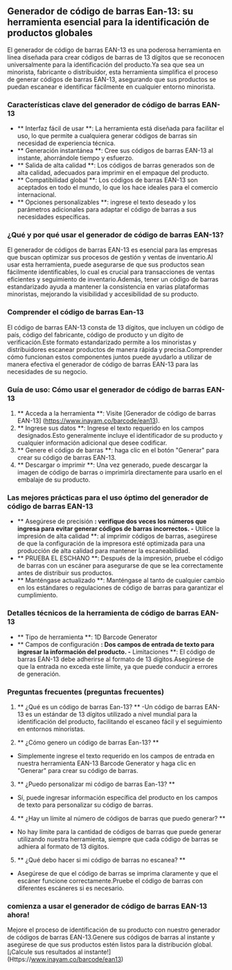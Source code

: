 ## Generador de código de barras Ean-13: su herramienta esencial para la identificación de productos globales

El generador de código de barras EAN-13 es una poderosa herramienta en línea diseñada para crear códigos de barras de 13 dígitos que se reconocen universalmente para la identificación del producto.Ya sea que sea un minorista, fabricante o distribuidor, esta herramienta simplifica el proceso de generar códigos de barras EAN-13, asegurando que sus productos se puedan escanear e identificar fácilmente en cualquier entorno minorista.

### Características clave del generador de código de barras EAN-13

- ** Interfaz fácil de usar **: La herramienta está diseñada para facilitar el uso, lo que permite a cualquiera generar códigos de barras sin necesidad de experiencia técnica.
- ** Generación instantánea **: Cree sus códigos de barras EAN-13 al instante, ahorrándole tiempo y esfuerzo.
- ** Salida de alta calidad **: Los códigos de barras generados son de alta calidad, adecuados para imprimir en el empaque del producto.
- ** Compatibilidad global **: Los códigos de barras EAN-13 son aceptados en todo el mundo, lo que los hace ideales para el comercio internacional.
- ** Opciones personalizables **: ingrese el texto deseado y los parámetros adicionales para adaptar el código de barras a sus necesidades específicas.

### ¿Qué y por qué usar el generador de código de barras EAN-13?

El generador de códigos de barras EAN-13 es esencial para las empresas que buscan optimizar sus procesos de gestión y ventas de inventario.Al usar esta herramienta, puede asegurarse de que sus productos sean fácilmente identificables, lo cual es crucial para transacciones de ventas eficientes y seguimiento de inventario.Además, tener un código de barras estandarizado ayuda a mantener la consistencia en varias plataformas minoristas, mejorando la visibilidad y accesibilidad de su producto.

### Comprender el código de barras Ean-13

El código de barras EAN-13 consta de 13 dígitos, que incluyen un código de país, código del fabricante, código de producto y un dígito de verificación.Este formato estandarizado permite a los minoristas y distribuidores escanear productos de manera rápida y precisa.Comprender cómo funcionan estos componentes juntos puede ayudarlo a utilizar de manera efectiva el generador de código de barras EAN-13 para las necesidades de su negocio.

### Guía de uso: Cómo usar el generador de código de barras EAN-13

1. ** Acceda a la herramienta **: Visite [Generador de código de barras EAN-13] (https://www.inayam.co/barcode/ean13).
2. ** Ingrese sus datos **: Ingrese el texto requerido en los campos designados.Esto generalmente incluye el identificador de su producto y cualquier información adicional que desee codificar.
3. ** Genere el código de barras **: haga clic en el botón "Generar" para crear su código de barras EAN-13.
4. ** Descargar o imprimir **: Una vez generado, puede descargar la imagen de código de barras o imprimirla directamente para usarlo en el embalaje de su producto.

### Las mejores prácticas para el uso óptimo del generador de código de barras EAN-13

- ** Asegúrese de precisión **: verifique dos veces los números que ingresa para evitar generar códigos de barras incorrectos.
-** Utilice la impresión de alta calidad **: al imprimir códigos de barras, asegúrese de que la configuración de la impresora esté optimizada para una producción de alta calidad para mantener la escaneabilidad.
- ** PRUEBA EL ESCHANO **: Después de la impresión, pruebe el código de barras con un escáner para asegurarse de que se lea correctamente antes de distribuir sus productos.
- ** Manténgase actualizado **: Manténgase al tanto de cualquier cambio en los estándares o regulaciones de código de barras para garantizar el cumplimiento.

### Detalles técnicos de la herramienta de código de barras EAN-13

- ** Tipo de herramienta **: 1D Barcode Generator
- ** Campos de configuración **: Dos campos de entrada de texto para ingresar la información del producto.
-** Limitaciones **: El código de barras EAN-13 debe adherirse al formato de 13 dígitos.Asegúrese de que la entrada no exceda este límite, ya que puede conducir a errores de generación.

### Preguntas frecuentes (preguntas frecuentes)

1. ** ¿Qué es un código de barras Ean-13? **
-Un código de barras EAN-13 es un estándar de 13 dígitos utilizado a nivel mundial para la identificación del producto, facilitando el escaneo fácil y el seguimiento en entornos minoristas.

2. ** ¿Cómo genero un código de barras Ean-13? **
- Simplemente ingrese el texto requerido en los campos de entrada en nuestra herramienta EAN-13 Barcode Generator y haga clic en "Generar" para crear su código de barras.

3. ** ¿Puedo personalizar mi código de barras Ean-13? **
- Sí, puede ingresar información específica del producto en los campos de texto para personalizar su código de barras.

4. ** ¿Hay un límite al número de códigos de barras que puedo generar? **
- No hay límite para la cantidad de códigos de barras que puede generar utilizando nuestra herramienta, siempre que cada código de barras se adhiera al formato de 13 dígitos.

5. ** ¿Qué debo hacer si mi código de barras no escanea? **
- Asegúrese de que el código de barras se imprima claramente y que el escáner funcione correctamente.Pruebe el código de barras con diferentes escáneres si es necesario.

### comienza a usar el generador de código de barras EAN-13 ahora!

Mejore el proceso de identificación de su producto con nuestro generador de códigos de barras EAN-13.Genere sus códigos de barras al instante y asegúrese de que sus productos estén listos para la distribución global.[¡Calcule sus resultados al instante!] (Https://www.inayam.co/barcode/ean13)